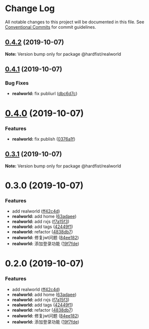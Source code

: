 # Change Log

All notable changes to this project will be documented in this file.
See [Conventional Commits](https://conventionalcommits.org) for commit guidelines.

## [0.4.2](https://github.com/hardfist/hardfist_tools/compare/@hardfist/realworld@0.4.1...@hardfist/realworld@0.4.2) (2019-10-07)

**Note:** Version bump only for package @hardfist/realworld





## [0.4.1](https://github.com/hardfist/hardfist_tools/compare/@hardfist/realworld@0.4.0...@hardfist/realworld@0.4.1) (2019-10-07)


### Bug Fixes

* **realworld:** fix publiurl ([dbc6d7c](https://github.com/hardfist/hardfist_tools/commit/dbc6d7c))





# [0.4.0](https://github.com/hardfist/hardfist_tools/compare/@hardfist/realworld@0.3.1...@hardfist/realworld@0.4.0) (2019-10-07)


### Features

* **realworld:** fix publish ([0376a1f](https://github.com/hardfist/hardfist_tools/commit/0376a1f))





## [0.3.1](https://github.com/hardfist/hardfist_tools/compare/@hardfist/realworld@0.3.0...@hardfist/realworld@0.3.1) (2019-10-07)

**Note:** Version bump only for package @hardfist/realworld





# 0.3.0 (2019-10-07)


### Features

* add realworld ([ff42c4d](https://github.com/hardfist/hardfist_tools/commit/ff42c4d))
* **realworld:** add home ([63adaee](https://github.com/hardfist/hardfist_tools/commit/63adaee))
* **realworld:** add rxjs ([f7a15f3](https://github.com/hardfist/hardfist_tools/commit/f7a15f3))
* **realworld:** add tags ([42449f1](https://github.com/hardfist/hardfist_tools/commit/42449f1))
* **realworld:** refactor ([4838db7](https://github.com/hardfist/hardfist_tools/commit/4838db7))
* **realworld:** 修复jwt问题 ([84ee182](https://github.com/hardfist/hardfist_tools/commit/84ee182))
* **realworld:** 添加登录功能 ([19f7fde](https://github.com/hardfist/hardfist_tools/commit/19f7fde))





# 0.2.0 (2019-10-07)


### Features

* add realworld ([ff42c4d](https://github.com/hardfist/hardfist_tools/commit/ff42c4d))
* **realworld:** add home ([63adaee](https://github.com/hardfist/hardfist_tools/commit/63adaee))
* **realworld:** add rxjs ([f7a15f3](https://github.com/hardfist/hardfist_tools/commit/f7a15f3))
* **realworld:** add tags ([42449f1](https://github.com/hardfist/hardfist_tools/commit/42449f1))
* **realworld:** refactor ([4838db7](https://github.com/hardfist/hardfist_tools/commit/4838db7))
* **realworld:** 修复jwt问题 ([84ee182](https://github.com/hardfist/hardfist_tools/commit/84ee182))
* **realworld:** 添加登录功能 ([19f7fde](https://github.com/hardfist/hardfist_tools/commit/19f7fde))
